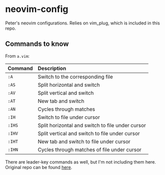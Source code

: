 # neovim-config

Peter's neovim configurations. Relies on vim_plug, which is included in this repo. 

## Commands to know

From `a.vim`:

| Command | Description                                      |
|:--------|:-------------------------------------------------|
|`:A`     | Switch to the corresponding file                 |
|`:AS`    | Split horizontal and switch                      |
|`:AV`    | Split vertical and switch                        |
|`:AT`    | New tab and switch                               |
|`:AN`    | Cycles through matches                           |
|`:IH`    | Switch to file under cursor                      |
|`:IHS`   | Split horizontal and switch to file under cursor |
|`:IHV`   | Split vertical and switch to file under cursor   |
|`:IHT`   | New tab and switch to file under cursor          |
|`:IHN`   | Cycles through matches of file under cursor      |

There are leader-key commands as well, but I'm not including them here. Original repo can be found [here](https://github.com/vim-scripts/a.vim).
